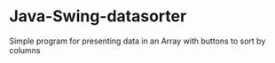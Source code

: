 # Java-Swing-datasorter
Simple program for presenting data in an Array with buttons to sort by columns

